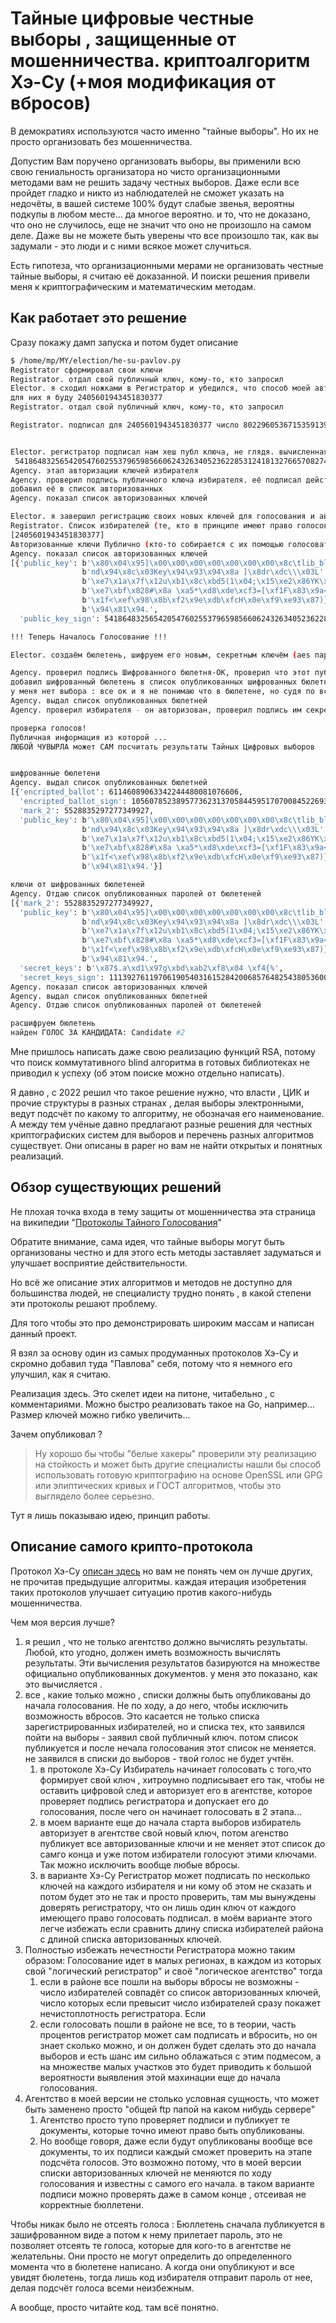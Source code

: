 # Тайные цифровые честные выборы , защищенные от мошенничества.  криптоалгоритм Хэ-Су (+моя модификация от вбросов)



В демократиях используются часто именно "тайные выборы". Но их не просто организовать без мошенничества. 

Допустим Вам  поручено организовать выборы, вы применили всю свою гениальность организатора но чисто организационными методами вам не решить задачу честных выборов. Даже если все пройдет гладко и никто из наблюдателей не сможет указать на недочёты, в вашей системе 100% будут слабые звенья, вероятны подкупы в любом месте... да многое вероятно. и то, что не доказано, что оно не случилось, еще не значит что оно не произошло на самом деле. Даже вы не можете быть уверены что все произошло так, как вы задумали - это люди и с ними всякое может случиться. 

Есть гипотеза, что организационными мерами не организовать честные тайные выборы, я считаю её доказанной.  И поиски решения привели меня к криптографическим и математическим методам. 

## Как работает это решение

Сразу покажу дамп запуска и потом будет описание 

```bash
$ /home/mp/MY/election/he-su-pavlov.py 
Registrator сформировал свои ключи
Registrator. отдал свой публичный ключ, кому-то, кто запросил
Elector. я сходил ножками в Регистратор и убедился, что способ моей авторизации у них согласован
для них я буду 2405601943451830377
Registrator. отдал свой публичный ключ, кому-то, кто запросил

Registrator. подписал для 2405601943451830377 число 802296053671535913931001997915925229955811890507558047990664467960904016194 , отправил ему подпись 764984103639585943648497847837578545294531918646118874999226835735641950478


Elector. регистратор подписал нам хеш публ ключа, не глядя. вычисленная из всех данных корректная подпись нашего публичного ключа=
 541864832565420547602553796598566062432634052362285312418132766570827450625
Agency. этап авторизации ключей избирателя
Agency. проверил подпись публичного ключа избирателя. её подписал действительно Регистратор
добавил её в список авторизованных
Agency. показал список авторизованных ключей

Elector. я завершил регистрацию своих новых ключей для голосования и авторизовал их еще до начала голосования, чтобы списки ключей тоже были фиксированы чтобы исключить вбросы
Registrator. Список избирателей (те, кто в принципе имеют право голосовать и им могут быть подписаны ключи)
[2405601943451830377]
Авторизованные ключи Публично (кто-то собирается с их помощью голосовать)
Agency. показал список авторизованных ключей
[{'public_key': b'\x80\x04\x95]\x00\x00\x00\x00\x00\x00\x00\x8c\tlib_bli'
                b'nd\x94\x8c\x03Key\x94\x93\x94\x8a ]\x8dr\xdc\\\x03L'
                b'\xe7\x1a\x7f\x12u\xb1\x8c\xbd5(1\x04;\x15\xe2\x86YK\xc8\xd7'
                b'\xe7\xbf\x828#\x8a \xa5*\xd8\xde\xcf3=[\xf1F\x83\x9a<'
                b'\x1f<\xef\x98\x8b\xf2\x9e\xdb\xfcH\x0e\xf9\xe93\x87)}T*\x86'
                b'\x94\x81\x94.',
  'public_key_sign': 541864832565420547602553796598566062432634052362285312418132766570827450625}]

!!! Теперь Началось Голосование !!!

Elector. создаём бюлетень, шифруем его новым, секретным ключём (aes пароль), и отправляем в агентство пачку шифров

Agency. проверил подпись Шифрованного бюлетня-ОК, проверил что этот публичный в списке авторизованных
добавил шифрованный бюлетень в список опубликованных шифрованных бюлетней :-P
у меня нет выбора : все ок и я не понимаю что в бюлетене, но судя по всему тот кто её прислал имеет право её прислать и я обязан её принять и опубликовать
Agency. выдал список опубликованных бюлетней
Agency. проверил избирателя - он авторизован, проверил подпись им секретного ключа его шифрованного бюлетеня - ок, публикую секретный пароль от его бюлетеня

проверка голосов! 
Публичная информация из которой ...
ЛЮБОЙ ЧУВЫРЛА может САМ посчитать результаты Тайных Цифровых выборов


шифрованные бюлетени
Agency. выдал список опубликованных бюлетней
[{'encripted_ballot': 61146089063342244480081076606,
  'encripted_ballot_sign': 10560785238957736231370584459517070084522693918724250307161555964439624760819,
  'mark_2': 5528835297277349927,
  'public_key': b'\x80\x04\x95]\x00\x00\x00\x00\x00\x00\x00\x8c\tlib_bli'
                b'nd\x94\x8c\x03Key\x94\x93\x94\x8a ]\x8dr\xdc\\\x03L'
                b'\xe7\x1a\x7f\x12u\xb1\x8c\xbd5(1\x04;\x15\xe2\x86YK\xc8\xd7'
                b'\xe7\xbf\x828#\x8a \xa5*\xd8\xde\xcf3=[\xf1F\x83\x9a<'
                b'\x1f<\xef\x98\x8b\xf2\x9e\xdb\xfcH\x0e\xf9\xe93\x87)}T*\x86'
                b'\x94\x81\x94.'}]

ключи от шифрованных бюлетеней
Agency. Отдаю список опубликованных паролей от бюлетеней
[{'mark_2': 5528835297277349927,
  'public_key': b'\x80\x04\x95]\x00\x00\x00\x00\x00\x00\x00\x8c\tlib_bli'
                b'nd\x94\x8c\x03Key\x94\x93\x94\x8a ]\x8dr\xdc\\\x03L'
                b'\xe7\x1a\x7f\x12u\xb1\x8c\xbd5(1\x04;\x15\xe2\x86YK\xc8\xd7'
                b'\xe7\xbf\x828#\x8a \xa5*\xd8\xde\xcf3=[\xf1F\x83\x9a<'
                b'\x1f<\xef\x98\x8b\xf2\x9e\xdb\xfcH\x0e\xf9\xe93\x87)}T*\x86'
                b'\x94\x81\x94.',
  'secret_keys': b'\x87$.a\xd1\x97g\xbd\xab2\xf8\x04 \xf4{%',
  'secret_keys_sign': 11139276119706190540316152842006857648254380536000602212675926756327950341529}]
Agency. показал список авторизованных ключей
Agency. выдал список опубликованных бюлетней
Agency. Отдаю список опубликованных паролей от бюлетеней

расшифруем бюлетень
найден ГОЛОС ЗА КАНДИДАТА: Candidate #2
```

Мне пришлось написать даже свою реализацию функций RSA, потому что поиск коммутативного blind алгоритма в готовых библиотеках не приводил к успеху (об этом поиске можно отдельно написать). 

Я давно , с 2022 решил что такое решение нужно, что власти , ЦИК и прочие структуры в разных странах , делая выборы электронными, ведут подсчёт по какому то алгоритму, не обозначая его наименование. А между тем учёные давно предлагают разные решения для честных криптографиских систем для  выборов и перечень разных алгоритмов существует. Они описаны в paper но вам не найти открытых и понятных реализаций. 



## Обзор существующих решений

Не плохая точка входа в тему защиты от мошенничества эта страница на википедии "[Протоколы Тайного Голосования](https://ru.wikipedia.org/wiki/%D0%9F%D1%80%D0%BE%D1%82%D0%BE%D0%BA%D0%BE%D0%BB%D1%8B_%D1%82%D0%B0%D0%B9%D0%BD%D0%BE%D0%B3%D0%BE_%D0%B3%D0%BE%D0%BB%D0%BE%D1%81%D0%BE%D0%B2%D0%B0%D0%BD%D0%B8%D1%8F)"  

Обратите внимание, сама идея, что тайные выборы  могут быть организованы честно и для этого есть методы заставляет задуматься и улучшает восприятие действительности. 

Но всё же описание этих алгоритмов и методов не доступно для большинства людей, не специалисту трудно понять , в какой степени эти протоколы решают проблему. 

Для того чтобы это про демонстрировать широким массам  и написан данный проект. 

Я взял за основу один из самых продуманных протоколов Хэ-Су и скромно добавил туда "Павлова" себя, потому что я немного его улучшил, как я считаю. 

Реализация здесь. Это скелет идеи на питоне, читабельно , с комментариями. Можно быстро реализовать такое на Go, например...  Размер ключей можно гибко увеличить... 

Зачем опубликовал ? 

> Ну хорошо бы чтобы "белые хакеры" проверили эту реализацию на стойкость и может быть другие специалисты нашли бы способ использовать готовую криптографию на основе OpenSSL или GPG или элиптических кривых и ГОСТ алгоритмов, чтобы это выглядело более серьезно. 

Тут я лишь показываю идею, принцип работы. 



## Описание самого крипто-протокола



Протокол Хэ-Су [описан здесь](https://ru.wikipedia.org/wiki/%D0%9F%D1%80%D0%BE%D1%82%D0%BE%D0%BA%D0%BE%D0%BB%D1%8B_%D1%82%D0%B0%D0%B9%D0%BD%D0%BE%D0%B3%D0%BE_%D0%B3%D0%BE%D0%BB%D0%BE%D1%81%D0%BE%D0%B2%D0%B0%D0%BD%D0%B8%D1%8F#%D0%9F%D1%80%D0%BE%D1%82%D0%BE%D0%BA%D0%BE%D0%BB_%D0%A5%D1%8D_%E2%80%94_%D0%A1%D1%83)  но вам не понять чем он лучше других, не прочитав предыдущие алгоритмы. каждая итерация изобретения таких протоколов улучшает ситуацию против какого-нибудь мошенничества. 

Чем моя версия лучше? 

1. я решил , что не только агентство должно вычислять результаты. Любой, кто угодно, должен иметь возможность вычислять результаты.  Эти вычисления результатов базируются на множестве официально опубликованных документов. у меня это показано, как это вычисляется . 
2. все , какие только можно , списки должны быть опубликованы до начала голосования. Не по ходу, а до него, чтобы исключить возможность вбросов. Это касается не только списка зарегистрированных избирателей, но и списка тех, кто заявился пойти на выборы - заявил свой публичный ключ. потом список публикуется и после нечала голосования этот список не меняется. не заявился в списки до выборов - твой голос не будет учтён. 
   1. в протоколе Хэ-Су Избиратель начинает голосовать с того,что формирует свой ключ , хитроумно подписывает его так, чтобы не оставить цифровой след и авторизует его в агентстве,  которое проверяет подпись регистратора и допускает его до голосования, после чего он начинает голосовать в 2 этапа... 
   2. в моем варианте еще до начала старта выборов избиратель авторизует в агентстве свой новый ключ, потом агенство публикует все авторизованные ключи и не меняет этот список до самго конца и уже потом избиратели голосуют этими ключами. Так можно исключить вообще любые вбросы. 
   3. в варианте Хэ-Су Регистратор может подписать по несколько ключей на каждого избирателя и ни кому об этом не сказать и потом будет это не так и просто проверить, там мы вынуждены доверять регистратору, что он лишь один ключ от каждого имеющего право голосовать подписал. в моём варианте этого легче избежать если сравнить длину списка избирателей района с длиной списка авторизованных ключей. 
3. Полностью избежать нечестности Регистратора можно таким образом: Голосование идет в малых регионах, в каждом из которых свой "логический регистратор" и своё "логическое агентство"  тогда 
   1. если в районе все пошли на выборы вбросы не возможны - число избирателей совпадёт со список авторизованных ключей, число которых если превысит число избирателей сразу покажет нечистоплотность регистратора. Если 
   2. если голосовать пошли в районе не все, то в теории, часть процентов регистратор может сам подписать и вбросить, но он знает сколько можно, и он должен будет сделать это до начала выборов и есть шанс им сильно облажаться с этим подмесом, а на множестве малых участков это будет приводить к большой вероятности выявления этой махинации еще до начала голосования. 
4. Агентство в моей версии не столько условная сущность, что может быть заменено просто "общей ftp папой на каком нибудь сервере"
   1. Агентство просто тупо проверяет подписи и публикует те документы, которые точно имеют право быть опубликованы. 
   2. Но вообще говоря, даже если будут опубликованы вообще все документы, то их подписи каждый сможет проверить на этапе подсчёта голосов. Это возможно потому, что в моей версии списки авторизованных ключей не меняются по ходу голосования и известны с самого  его начала. в таком варианте подписи можно проверять даже в самом конце , отсеивая не корректные бюллетени. 

Чтобы никак было не отсеять голоса : Бюллетень сначала публикуется в зашифрованном виде а потом к нему прилетает пароль, это не позволяет отсеять те голоса, которые для кого-то в агентстве не желательны. Они просто не могут определить до определенного момента что в бюлетене написано. А когда они опубликуют и все увидят бюлетень, тогда лишь код избирателя отправит пароль от нее, делая подсчёт голоса всеми неизбежным. 

А вообще, просто читайте код. там всё понятно. 
